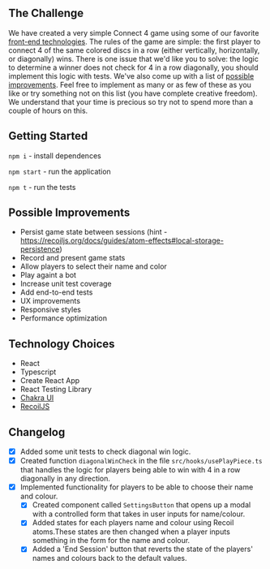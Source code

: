 ## The Challenge

We have created a very simple Connect 4 game using some of our favorite [front-end technologies](#technology-choices). The rules of the game are simple: the first player to connect 4 of the same colored discs in a row (either vertically, horizontally, or diagonally) wins. There is one issue that we'd like you to solve: the logic to determine a winner does not check for 4 in a row diagonally, you should implement this logic with tests. We've also come up with a list of [possible improvements](#possible-improvements). Feel free to implement as many or as few of these as you like or try something not on this list (you have complete creative freedom). We understand that your time is precious so try not to spend more than a couple of hours on this.

## Getting Started

`npm i` - install dependences

`npm start` - run the application

`npm t` - run the tests

## Possible Improvements

- Persist game state between sessions (hint - https://recoiljs.org/docs/guides/atom-effects#local-storage-persistence)
- Record and present game stats
- Allow players to select their name and color
- Play againt a bot
- Increase unit test coverage
- Add end-to-end tests
- UX improvements
- Responsive styles
- Performance optimization

## Technology Choices

- React
- Typescript
- Create React App
- React Testing Library
- [Chakra UI](https://chakra-ui.com/docs/components)
- [RecoilJS](https://recoiljs.org/)

## Changelog

- [x] Added some unit tests to check diagonal win logic.
- [x] Created function `diagonalWinCheck` in the file `src/hooks/usePlayPiece.ts` that handles the logic for players being able to win with 4 in a row diagonally in any direction.
- [x] Implemented functionality for players to be able to choose their name and colour.
    - [x] Created component called `SettingsButton` that opens up a modal with a controlled form that takes in user inputs for name/colour.
    - [x] Added states for each players name and colour using Recoil atoms.These states are then changed when a player inputs something in the form for the name and colour.
    - [x] Added a 'End Session' button that reverts the state of the players' names and colours back to the default values.
